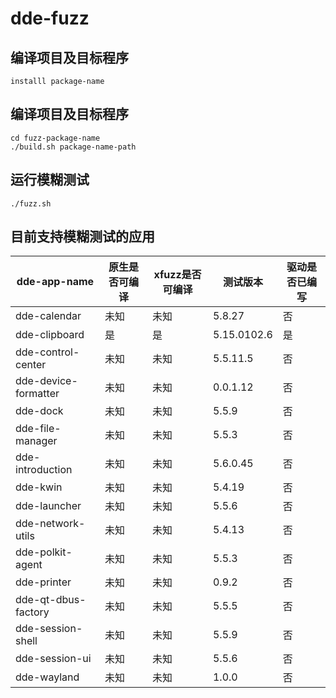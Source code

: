 # dde-fuzz

## 编译项目及目标程序
```
installl package-name
```

## 编译项目及目标程序
```
cd fuzz-package-name
./build.sh package-name-path
```

## 运行模糊测试
```
./fuzz.sh 
```

## 目前支持模糊测试的应用

|dde-app-name|原生是否可编译|xfuzz是否可编译|测试版本|驱动是否已编写|
|---|---|---|---|---|
|dde-calendar|未知|未知|5.8.27|否|
|dde-clipboard|是|是|5.15.0102.6|是|
|dde-control-center|未知|未知|5.5.11.5|否|
|dde-device-formatter|未知|未知|0.0.1.12|否|
|dde-dock|未知|未知|5.5.9|否|
|dde-file-manager|未知|未知|5.5.3|否|
|dde-introduction|未知|未知|5.6.0.45|否|
|dde-kwin|未知|未知|5.4.19|否|
|dde-launcher|未知|未知|5.5.6|否|
|dde-network-utils|未知|未知|5.4.13|否|
|dde-polkit-agent|未知|未知|5.5.3|否|
|dde-printer|未知|未知|0.9.2|否|
|dde-qt-dbus-factory|未知|未知|5.5.5|否|
|dde-session-shell|未知|未知|5.5.9|否|
|dde-session-ui|未知|未知|5.5.6|否|
|dde-wayland|未知|未知|1.0.0|否|
